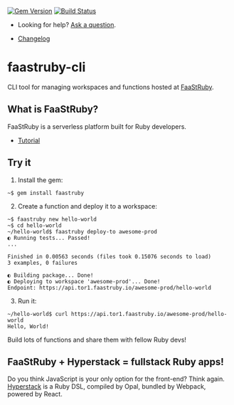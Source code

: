 [![Gem Version](https://badge.fury.io/rb/faastruby.svg)](https://badge.fury.io/rb/faastruby)
[![Build Status](https://travis-ci.org/FaaStRuby/faastruby-cli.svg?branch=master)](https://travis-ci.org/FaaStRuby/faastruby-cli)

* Looking for help? [Ask a question](https://meta.stackoverflow.com/questions/ask?tags=FaaStRuby,Serverless,Ruby,FaaS).

* [Changelog](https://github.com/FaaStRuby/faastruby-cli/blob/master/CHANGELOG.md)

# faastruby-cli

CLI tool for managing workspaces and functions hosted at [FaaStRuby](https://faastruby.io).

## What is FaaStRuby?
FaaStRuby is a serverless platform built for Ruby developers.

* [Tutorial](https://faastruby.io/getting-started)

## Try it

1. Install the gem:

```
~$ gem install faastruby
```

2. Create a function and deploy it to a workspace:

```
~$ faastruby new hello-world
~$ cd hello-world
~/hello-world$ faastruby deploy-to awesome-prod
◐ Running tests... Passed!
...

Finished in 0.00563 seconds (files took 0.15076 seconds to load)
3 examples, 0 failures

◐ Building package... Done!
◐ Deploying to workspace 'awesome-prod'... Done!
Endpoint: https://api.tor1.faastruby.io/awesome-prod/hello-world
```

3. Run it:

```
~/hello-world$ curl https://api.tor1.faastruby.io/awesome-prod/hello-world
Hello, World!
```

Build lots of functions and share them with fellow Ruby devs!

## FaaStRuby + Hyperstack = fullstack Ruby apps!

Do you think JavaScript is your only option for the front-end? Think again. [Hyperstack](https://hyperstack.org) is a Ruby DSL, compiled by Opal, bundled by Webpack, powered by React.
